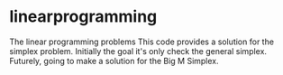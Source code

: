 # linearprogramming
The linear programming problems
This code provides a solution for the simplex problem. Initially the goal it's only check the general simplex. Futurely, going to make a solution for the Big M Simplex.

